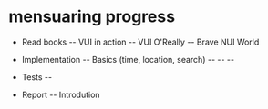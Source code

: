 # mensuaring progress

- Read books 
-- VUI in action
-- VUI O'Really
-- Brave NUI World  

- Implementation
-- Basics (time, location, search)
--
--
--

- Tests
-- 

- Report
-- Introdution

